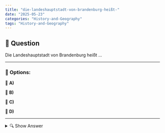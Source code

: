 ```yaml
---
title: "die-landeshauptstadt-von-brandenburg-heißt-"
date: "2025-05-23"
categories: "History-and-Geography"
tags: "History-and-Geography"
---
```


## 📌 **Question**

Die Landeshauptstadt von Brandenburg heißt ...



---

### 📝 **Options:**

🔘 **A)** 

🔘 **B)** 

🔘 **C)** 

🔘 **D)** 

---

<details>
  <summary>🔍 Show Answer</summary>

  <p>
💡  <b>Correct Answer:</b>  
  </p>
  <p>
    📖<b>Explanation:</b>
    Brandenburg ist ein Bundesland im Nordosten Deutschlands, das von Berlin umschlossen wird und eine Vielzahl von historischen und kulturellen Sehenswürdigkeiten bietet. Die Hauptstadt eines Bundeslandes ist üblicherweise der zentrale Ort für Regierung und Verwaltung. Bei Fragen wie dieser geht es darum, das geographische und politische Wissen über Deutschland zu testen. Die richtige Antwort auf diese Frage erfordert Wissen über die deutschen Bundesländer und ihre jeweiligen Hauptstädte. Die Antwortmöglichkeiten könnten dazu beitragen, gedanklich die richtige Hauptstadt von Brandenburg zu identifizieren.
  </p>
</details>

